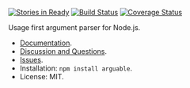 [![Stories in Ready](https://badge.waffle.io/bigeasy/arguable.png?label=ready&title=Ready)](https://waffle.io/bigeasy/arguable) [![Build Status](https://travis-ci.org/bigeasy/arguable.svg?branch=master)](https://travis-ci.org/bigeasy/arguable) [![Coverage Status](https://coveralls.io/repos/bigeasy/arguable/badge.svg?branch=master&service=github)](https://coveralls.io/github/bigeasy/arguable?branch=master)

Usage first argument parser for Node.js.

 * [Documentation](https://bigeasy.github.io/arguable).
 * [Discussion and Questions](https://github.com/bigeasy/isochronous/issues/1).
 * [Issues](https://github.com/bigeasy/isochronous/issues).
 * Installation: `npm install arguable`.
 * License: MIT.
